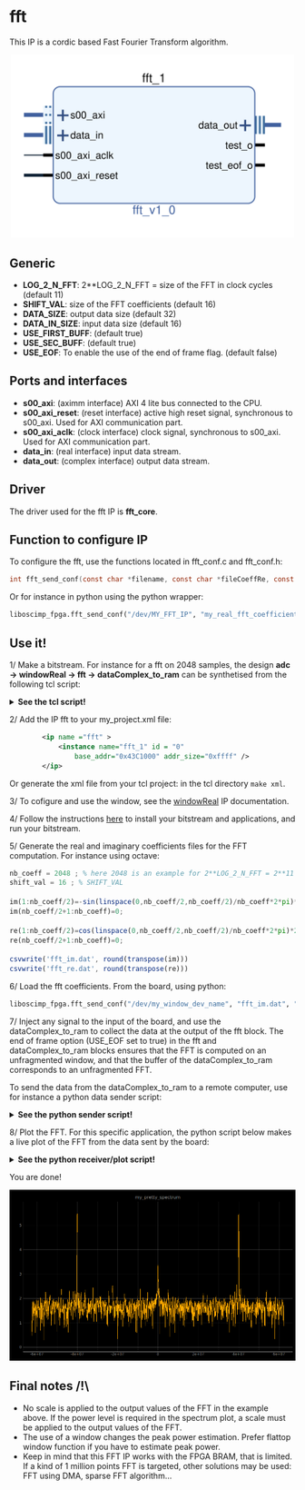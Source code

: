 # fft

This IP is a cordic based Fast Fourier Transform algorithm.

<p align="center">
<img src='figures/fft.png' width='500'>
</p>

## Generic

* **LOG_2_N_FFT**: 2**LOG_2_N_FFT = size of the FFT in clock cycles (default 11)
* **SHIFT_VAL**: size of the FFT coefficients (default 16)
* **DATA_SIZE**: output data size (default 32)
* **DATA_IN_SIZE**: input data size (default 16)
* **USE_FIRST_BUFF**: (default true)
* **USE_SEC_BUFF**: (default true)
* **USE_EOF**: To enable the use of the end of frame flag. (default false)

## Ports and interfaces

* **s00_axi**: (aximm interface) AXI 4 lite bus connected to the CPU.
* **s00_axi_reset**: (reset interface) active high reset signal, synchronous to s00_axi. Used for AXI communication part.
* **s00_axi_aclk**: (clock interface) clock signal, synchronous to s00_axi. Used for AXI communication part.
* **data_in**: (real interface) input data stream.
* **data_out**: (complex interface) output data stream.

## Driver

The driver used for the fft IP is **fft_core**.

## Function to configure IP

To configure the fft, use the functions located in fft_conf.c and fft_conf.h:
```c
int fft_send_conf(const char *filename, const char *fileCoeffRe, const char *fileCoeffIm, const int coeffSize);
```

Or for instance in python using the python wrapper:
```python
liboscimp_fpga.fft_send_conf("/dev/MY_FFT_IP", "my_real_fft_coefficients.dat", "my_imaginary_fft_coefficients.dat", 2**LOG_2_N_FFT)
```

## Use it!


1/ Make a bitstream. For instance for a fft on 2048 samples, the design **adc -> windowReal -> fft -> dataComplex_to_ram** can be synthetised from the following tcl script:

<details>
<summary> <strong> See the tcl script! </strong> </summary>

```tcl
## Create instance: redpitaya_converters_0, and set properties
add_ip_and_conf redpitaya_converters redpitaya_converters_0 {
        ADC_SIZE 14 \
        ADC_EN true \
        DAC_EN true \
        CLOCK_DUTY_CYCLE_STABILIZER_EN true}
connect_to_fpga_pins redpitaya_converters_0 phys_interface phys_interface_0

## redpitaya_converters reset
connect_proc_rst redpitaya_converters_0 adc_rst_i

######################################################
#                                                    #
# The above converters are specific to a redpitaya   #
# board, however any device could be used            #
#                                                    #
######################################################


## Create instance: windowReal_1, and set properties
add_ip_and_conf windowReal windowReal_1 {
        DATA_SIZE 14 \
        COEFF_ADDR_SIZE 11 \
        COEFF_SIZE 16 \
        id 1 }
connect_intf windowReal_1 data_in redpitaya_converters_0 dataA_out
connect_proc windowReal_1 s00_axi 0x00000

## Create instance: fft_1, and set properties
add_ip_and_conf fft fft_1 {
        LOG_2_N_FFT 11 \
        SHIFT_VAL 16 \
        DATA_SIZE 32 \
        DATA_IN_SIZE 14 \
        USE_FIRST_BUFF true \
        USE_SEC_BUFF true \
        USE_EOF true }
connect_intf fft_1 data_in windowReal_1 data_out
connect_proc fft_1 s00_axi 0x10000

## Create instance: dataComplex_to_ram_1, and set properties
add_ip_and_conf dataComplex_to_ram dataComplex_to_ram_1 {
        USE_EOF true \
        NB_INPUT 1 \
        DATA_FORMAT signed \
        DATA_SIZE 32 \
        NB_SAMPLE 2048 }
connect_intf dataComplex_to_ram_1 data1_in fft_1 data_out
connect_proc dataComplex_to_ram_1 s00_axi 0x20000

```
</details>

2/ Add the IP fft to your my_project.xml file:

```xml
        <ip name ="fft" >
            <instance name="fft_1" id = "0"
                base_addr="0x43C1000" addr_size="0xffff" />
        </ip>
```

Or generate the xml file from your tcl project: in the tcl directory `make xml`.

3/ To cofigure and use the window, see the [windowReal](https://github.com/oscimp/oscimpDigital/blob/master/doc/IP/windowReal.md) IP documentation.

4/ Follow the instructions [here](https://github.com/oscimp/oscimpDigital/wiki/4Testing) to install your bitstream and applications, and run your bitstream. 

5/ Generate the real and imaginary coefficients files for the FFT computation. For instance using octave:

```octave
nb_coeff = 2048 ; % here 2048 is an example for 2**LOG_2_N_FFT = 2**11
shift_val = 16 ; % SHIFT_VAL

im(1:nb_coeff/2)=-sin(linspace(0,nb_coeff/2,nb_coeff/2)/nb_coeff*2*pi)*2^shift_val;
im(nb_coeff/2+1:nb_coeff)=0;

re(1:nb_coeff/2)=cos(linspace(0,nb_coeff/2,nb_coeff/2)/nb_coeff*2*pi)*2^shift_val;
re(nb_coeff/2+1:nb_coeff)=0;

csvwrite('fft_im.dat', round(transpose(im)))
csvwrite('fft_re.dat', round(transpose(re)))
```

6/ Load the fft coefficients. From the board, using python:

```python
liboscimp_fpga.fft_send_conf("/dev/my_window_dev_name", "fft_im.dat", "fft_re.dat", 2048)
```

7/ Inject any signal to the input of the board, and use the dataComplex_to_ram to collect the data at the output of the fft block. The end of frame option (USE_EOF set to true) in the fft and dataComplex_to_ram blocks ensures that the FFT is computed on an unfragmented window, and that the buffer of the dataComplex_to_ram corresponds to an unfragmented FFT.  

To send the data from the dataComplex_to_ram to a remote computer, use for instance a python data sender script:

<details>
<summary> <strong> See the python sender script! </strong> </summary>

```python
import zmq, time

nb_samples = 2048 # NB_SAMPLE in the dataComplex_to_ram block
data_size = 32 # data size in the dataComplex_to_ram block
nb_channels = 2 # 1 real and 1 imaginary

context = zmq.Context()
sock = context.socket(zmq.PUB)
sock.bind("tcp://*:9901")

while True:
    time.sleep(0.05)
    with open('/dev/dataComplex_to_ram_1', 'rb') as f:
        sock.send(f.read(nb_samples*data_size/8*nb_channels))
```
</details>

8/ Plot the FFT. For this specific application, the python script below makes a live plot of the FFT from the data sent by the board:

<details>
<summary> <strong> See the python receiver/plot script! </strong> </summary>

```python
#!/usr/bin/env python

import zmq, time, numpy, struct, sys, pyqtgraph
from pyqtgraph.Qt import QtCore, QtGui

ip = '138.131.232.155' # ip of the remote board
port = '9901' # port on which is sent the data
dt = 50 # update time (ms)
format = '4096i' # NB_SAMPLE * 2 (real and imaginary) // i for 32 bits int data
freq = 125e6 # sampling frequency of the board

## Communication protocol
context = zmq.Context()
sock = context.socket(zmq.SUB)
sock.setsockopt(zmq.SUBSCRIBE, "".encode('utf-8'))
sock.setsockopt(zmq.CONFLATE,1)
sock.connect("tcp://"+ip+":"+port)

## configure the plot
window = pyqtgraph.GraphicsWindow()
window.setWindowTitle('my_pretty_spectrum IP:'+ip+':'+port)
p = window.addPlot(title='my_pretty_spectrum')
p.showGrid(True,True)
curve = p.plot(pen='y')

def update(freq):
    ## receive the data
    value = struct.unpack(format.encode('utf-8'), sock.recv())
    lendat = len(value[0::2])
    dataRe = value[0::2] # Real part
    dataIm = value[1::2] # Imaginary part
    ## frequency axis
    freq_axis = numpy.linspace(-freq/2, freq/2 , lendat)
    ## compute the spectrum
    spectrum = [numpy.log10(numpy.sqrt(k**2 + j**2)) for k, j in zip(dataRe, dataIm)]
    ## reorder the frequencies
    spectrum = spectrum[lendat/2:] + spectrum[:lendat/2]
    ## update the curve and disable auto range after the first plot
    curve.setData(freq_axis, spectrum, pen=pyqtgraph.mkPen(1, width=1))
    p.enableAutoRange('xy', False)

## update the plot
timer = pyqtgraph.QtCore.QTimer()
timer.timeout.connect(lambda: update(freq))
timer.start(dt)

if (sys.flags.interactive != 1) or not hasattr(QtCore, 'PYQT_VERSION'):
        QtGui.QApplication.instance().exec_()
```
</details>

You are done!

<p align="center">
<img src='figures/fft_plot.png' width='800'>
</p>


## Final notes /!\

- No scale is applied to the output values of the FFT in the example above. If the power level is required in the spectrum plot, a scale must be applied to the output values of the FFT.
- The use of a window changes the peak power estimation. Prefer flattop window function if you have to estimate peak power.
- Keep in mind that this FFT IP works with the FPGA BRAM, that is limited. If a kind of 1 million points FFT is targeted, other solutions may be used: FFT using DMA, sparse FFT algorithm...  
